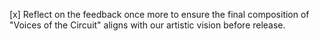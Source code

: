 [x] Reflect on the feedback once more to ensure the final composition of "Voices of the Circuit" aligns with our artistic vision before release.